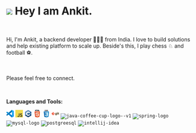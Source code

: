 
<h1><img src="https://emojis.slackmojis.com/emojis/images/1531849430/4246/blob-sunglasses.gif?1531849430" width="30"/> Hey I am Ankit.</h1>

<br>

Hi, I'm Ankit, a backend developer 👨🏻‍💻 from India. I love to build solutions and help existing platform to scale up.  Beside's this, I play chess ♘ and football ⚽.

<br>


<!-- https://media.giphy.com/media/SWoSkN6DxTszqIKEqv/giphy.gif -->
<!-- <img align="right" height="250" width="400" alt="GIF" src="https://miro.medium.com/max/1360/1*IRGHmiGsa16stedQvIaZfw.gif" /> -->

Please feel free to connect. 
 
 <br>


**Languages and Tools:**
<br>

<code><img height="20" src="https://raw.githubusercontent.com/github/explore/80688e429a7d4ef2fca1e82350fe8e3517d3494d/topics/visual-studio-code/visual-studio-code.png"></code>
<code><img height="20" src="https://raw.githubusercontent.com/github/explore/80688e429a7d4ef2fca1e82350fe8e3517d3494d/topics/javascript/javascript.png"></code>
<code><img height="20" src="https://raw.githubusercontent.com/github/explore/80688e429a7d4ef2fca1e82350fe8e3517d3494d/topics/cpp/cpp.png"></code>
<code><img height = "20" src = "https://raw.githubusercontent.com/github/explore/80688e429a7d4ef2fca1e82350fe8e3517d3494d/topics/html/html.png"></code>
<code><img height = "20" src = "https://raw.githubusercontent.com/github/explore/80688e429a7d4ef2fca1e82350fe8e3517d3494d/topics/css/css.png"></code>
<code><img height="20" src="https://raw.githubusercontent.com/github/explore/80688e429a7d4ef2fca1e82350fe8e3517d3494d/topics/git/git.png"></code>
<code><img width="20" height="20" src="https://img.icons8.com/ios/50/java-coffee-cup-logo--v1.png" alt="java-coffee-cup-logo--v1"/></code>
<code><img width="20" height="20" src="https://img.icons8.com/color/48/spring-logo.png" alt="spring-logo"/></code>
<code><img width="20" height="20" src="https://img.icons8.com/color/48/mysql-logo.png" alt="mysql-logo"/></code>
<code><img width="20" height="20" src="https://img.icons8.com/color/48/postgreesql.png" alt="postgreesql"/></code>
<code><img width="20" height="20" src="https://img.icons8.com/color/48/intellij-idea.png" alt="intellij-idea"/></code>




